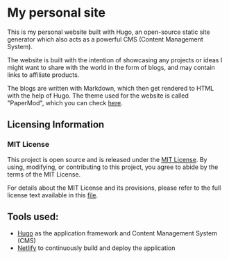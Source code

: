 # My personal site

This is my personal website built with Hugo, an open-source static site generator which also acts as a powerful CMS (Content Management System).

The website is built with the intention of showcasing any projects or ideas I might want to share with the world in the form of blogs, and may contain links to affiliate products. 

The blogs are written with Markdown, which then get rendered to HTML with the help of Hugo. The theme used for the website is called "PaperMod", which you can check [here](https://github.com/adityatelange/hugo-PaperMod/).

## Licensing Information

### MIT License

This project is open source and is released under the [MIT License](LICENSE). By using, modifying, or contributing to this project, you agree to abide by the terms of the MIT License.

For details about the MIT License and its provisions, please refer to the full license text available in this [file](LICENSE).

## Tools used:
- [Hugo](https://gohugo.io/) as the application framework and Content Management System (CMS)
- [Netlify](https://www.netlify.com/) to continuously build and deploy the application